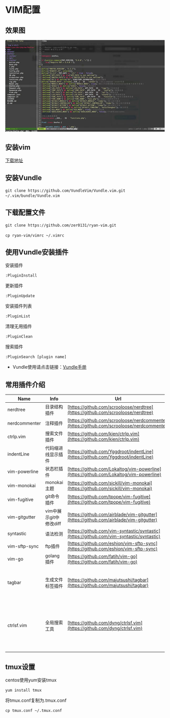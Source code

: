 # VIM配置

## 效果图

![vim view](./vim-view.jpg)

## 安装vim

[下载地址](https://github.com/vim/vim/releases)

## 安装Vundle

```
git clone https://github.com/VundleVim/Vundle.vim.git ~/.vim/bundle/Vundle.vim
```

## 下载配置文件

```
git clone https://github.com/zer0131/ryan-vim.git

cp ryan-vim/vimrc ~/.vimrc
```

## 使用Vundle安装插件

安装插件
```
:PluginInstall
```

更新插件
```
:PluginUpdate
```

安装插件列表
```
:PluginList
```

清理无用插件
```
:PluginClean
```

搜索插件
```
:PluginSearch [plugin name]
```

* Vundle使用请点击链接：[Vundle手册](https://github.com/VundleVim/Vundle.vim)

## 常用插件介绍

Name|Info|Url|Remark
------|------|------|------
nerdtree|目录结构插件|[https://github.com/scrooloose/nerdtree](https://github.com/scrooloose/nerdtree)|N/A
nerdcommenter|注释插件|[https://github.com/scrooloose/nerdcommenter](https://github.com/scrooloose/nerdcommenter)|N/A
ctrlp.vim|搜索文件插件|[https://github.com/kien/ctrlp.vim](https://github.com/kien/ctrlp.vim)|N/A
indentLine|代码缩进线显示插件|[https://github.com/Yggdroot/indentLine](https://github.com/Yggdroot/indentLine)|N/A
vim-powerline|状态栏插件|[https://github.com/Lokaltog/vim-powerline](https://github.com/Lokaltog/vim-powerline)|N/A
vim-monokai|monokai主题|[https://github.com/sickill/vim-monokai](https://github.com/sickill/vim-monokai)|N/A
vim-fugitive|git命令插件|[https://github.com/tpope/vim-fugitive](https://github.com/tpope/vim-fugitive)|N/A
vim-gitgutter|vim中展示git中修改diff|[https://github.com/airblade/vim-gitgutter](https://github.com/airblade/vim-gitgutter)|N/A
syntastic|语法检测|[https://github.com/vim-syntastic/syntastic](https://github.com/vim-syntastic/syntastic)|N/A
vim-sftp-sync|ftp插件|[https://github.com/eshion/vim-sftp-sync](https://github.com/eshion/vim-sftp-sync)|N/A
vim-go|golang插件|[https://github.com/fatih/vim-go](https://github.com/fatih/vim-go)|N/A
tagbar|生成文件标签插件|[https://github.com/majutsushi/tagbar](https://github.com/majutsushi/tagbar)|这个插件使用前提是需要安装[ctags](http://ctags.sourceforge.net/)
ctrlsf.vim|全局搜索工具|[https://github.com/dyng/ctrlsf.vim](https://github.com/dyng/ctrlsf.vim)|插件使用前先安装ag或ack，建议安装ag，速度更快[ag](https://github.com/ggreer/the_silver_searcher)

## tmux设置

centos使用yum安装tmux
```
yum install tmux
```

将tmux.conf复制为.tmux.conf
```
cp tmux.conf ~/.tmux.conf
```

